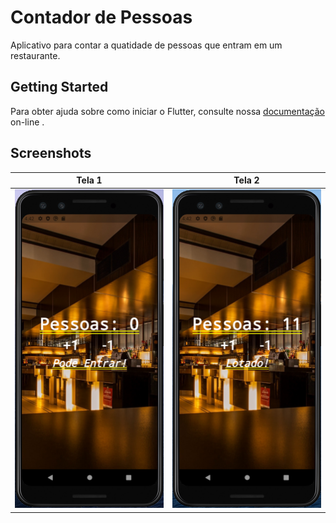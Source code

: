 # Contador de Pessoas

Aplicativo para contar a quatidade de pessoas que entram em um restaurante.

## Getting Started

Para obter ajuda sobre como iniciar o Flutter, consulte nossa [documentação](https://flutter.io/) on-line .

## Screenshots

 | Tela 1 | Tela 2 |
 | --------|--------|
 |<img src="screenshot/ContadorDePessoas_Tela1.png" width="320">|<img src="screenshot/ContadorDePessoas_Tela2.png" width="320">|


